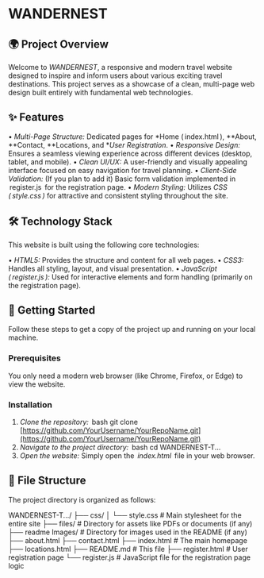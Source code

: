 # WANDERNEST

## 🌍 Project Overview

Welcome to *WANDERNEST*, a responsive and modern travel website designed to inspire and inform users about various exciting travel destinations. This project serves as a showcase of a clean, multi-page web design built entirely with fundamental web technologies.

## ✨ Features

•⁠  ⁠*Multi-Page Structure:* Dedicated pages for *Home (⁠ index.html ⁠), **About, **Contact, **Locations, and **User Registration*.
•⁠  ⁠*Responsive Design:* Ensures a seamless viewing experience across different devices (desktop, tablet, and mobile).
•⁠  ⁠*Clean UI/UX:* A user-friendly and visually appealing interface focused on easy navigation for travel planning.
•⁠  ⁠*Client-Side Validation:* (If you plan to add it) Basic form validation implemented in ⁠ register.js ⁠ for the registration page.
•⁠  ⁠*Modern Styling:* Utilizes *CSS (⁠ style.css ⁠)* for attractive and consistent styling throughout the site.

## 🛠 Technology Stack

This website is built using the following core technologies:

•⁠  ⁠*HTML5:* Provides the structure and content for all web pages.
•⁠  ⁠*CSS3:* Handles all styling, layout, and visual presentation.
•⁠  ⁠*JavaScript (⁠ register.js ⁠):* Used for interactive elements and form handling (primarily on the registration page).

## 🚀 Getting Started

Follow these steps to get a copy of the project up and running on your local machine.

### Prerequisites

You only need a modern web browser (like Chrome, Firefox, or Edge) to view the website.

### Installation

1.  *Clone the repository:*
    ⁠ bash
    git clone [https://github.com/YourUsername/YourRepoName.git](https://github.com/YourUsername/YourRepoName.git)
     ⁠
2.  *Navigate to the project directory:*
    ⁠ bash
    cd WANDERNEST-T... 
     ⁠
3.  *Open the website:*
    Simply open the *⁠ index.html ⁠* file in your web browser.

## 📁 File Structure

The project directory is organized as follows:

WANDERNEST-T.../
├── css/
│   └── style.css           # Main stylesheet for the entire site
├── files/                  # Directory for assets like PDFs or documents (if any)
├── readme Images/          # Directory for images used in the README (if any)
├── about.html
├── contact.html
├── index.html              # The main homepage
├── locations.html
├── README.md               # This file
├── register.html           # User registration page
└── register.js             # JavaScript file for the registration page logic
